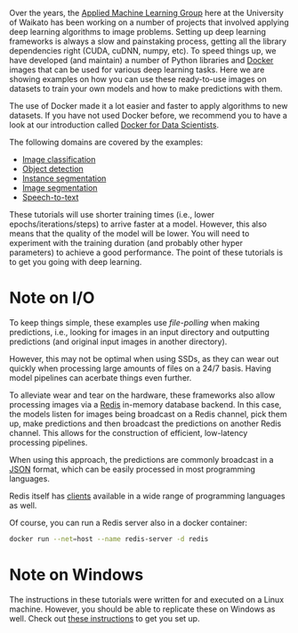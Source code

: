 Over the years, the [Applied Machine Learning Group](https://www.data-mining.co.nz) here at the 
University of Waikato has been working on a number of projects that involved applying deep learning 
algorithms to image problems. Setting up deep learning frameworks is always a slow and painstaking process,
getting all the library dependencies right (CUDA, cuDNN, numpy, etc). To speed things up, we have developed 
(and maintain) a number of Python libraries and [Docker](https://www.docker.com/) images that can be used 
for various deep learning tasks. Here we are showing examples on how you can use these ready-to-use images 
on datasets to train your own models and how to make predictions with them.

The use of Docker made it a lot easier and faster to apply algorithms to new datasets. 
If you have not used Docker before, we recommend you to have a look at our introduction called 
[Docker for Data Scientists](https://www.data-mining.co.nz/docker-for-data-scientists/).

The following domains are covered by the examples:

* [Image classification](image_classification/index.md)
* [Object detection](object_detection/index.md)
* [Instance segmentation](instance_segmentation/index.md)
* [Image segmentation](image_segmentation/index.md)
* [Speech-to-text](speech_to_text/index.md)

These tutorials will use shorter training times (i.e., lower epochs/iterations/steps) to
arrive faster at a model. However, this also means that the quality of the model will be lower. 
You will need to experiment with the training duration (and probably other hyper parameters)
to achieve a good performance. The point of these tutorials is to get you going with
deep learning.


# Note on I/O

To keep things simple, these examples use *file-polling* when making predictions, i.e.,
looking for images in an input directory and outputting predictions (and original 
input images in another directory).

However, this may not be optimal when using SSDs, as they can wear out quickly when
processing large amounts of files on a 24/7 basis. Having model pipelines can acerbate
things even further.

To alleviate wear and tear on the hardware, these frameworks also allow processing images
via a [Redis](https://redis.io/) in-memory database backend. In this case, the models
listen for images being broadcast on a Redis channel, pick them up, make predictions and
then broadcast the predictions on another Redis channel. This allows for the construction
of efficient, low-latency processing pipelines.

When using this approach, the predictions are commonly broadcast in a [JSON](https://www.json.org/) 
format, which can be easily processed in most programming languages.

Redis itself has [clients](https://redis.io/docs/clients/) available in a wide range of programming 
languages as well.

Of course, you can run a Redis server also in a docker container:

```bash
docker run --net=host --name redis-server -d redis
```


# Note on Windows

The instructions in these tutorials were written for and executed on a Linux
machine. However, you should be able to replicate these on Windows as well.
Check out [these instructions](windows.md) to get you set up.
